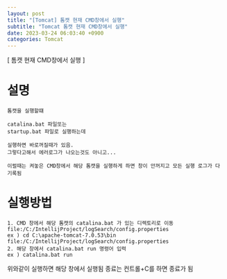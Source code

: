 ```yaml
---
layout: post
title: "[Tomcat] 톰캣 현재 CMD창에서 실행"
subtitle: "Tomcat 톰캣 현재 CMD창에서 실행"
date: 2023-03-24 06:03:40 +0900
categories: Tomcat
---
```

[ 톰캣 현재 CMD창에서 실행 ]

# 설명
	톰캣을 실행할떄

	catalina.bat 파일또는
	startup.bat 파일로 실행하는데

	실행하면 바로꺼질때가 있음.
	그렇다고해서 에러로그가 나오는것도 아니고...

	이럴때는 켜놓은 CMD창에서 해당 톰캣을 실행하게 하면 창이 안꺼지고 모든 실행 로그가 다 기록됨


# 실행방법

	1. CMD 창에서 해당 톰캣의 catalina.bat 가 있는 디렉토리로 이동file:/C:/IntellijProject/logSearch/config.properties
	ex ) cd C:\apache-tomcat-7.0.53\bin
	file:/C:/IntellijProject/logSearch/config.properties
	2. 해당 창에서 catalina.bat run 명령어 입력
	ex ) catalina.bat run


위와같이 실행하면 해당 창에서 실행됨
종료는 컨트롤+C를 하면 종료가 됨
